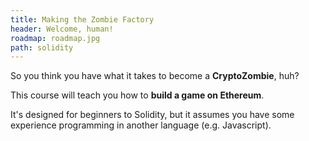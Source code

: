 ```yaml
---
title: Making the Zombie Factory
header: Welcome, human!
roadmap: roadmap.jpg
path: solidity
---
```


So you think you have what it takes to become a **CryptoZombie**, huh?

This course will teach you how to **build a game on Ethereum**.

It's designed for beginners to Solidity, but it assumes you have some experience
programming in another language (e.g. Javascript).
